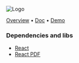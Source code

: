![Logo](https://via.placeholder.com/150x150)

[Overview](#overview)
•
[Doc](#doc)
•
[Demo](#demo)

### Dependencies and libs

- [React](https://pt-br.reactjs.org/docs/create-a-new-react-app.html)
- [React PDF](https://react-pdf.org/)
